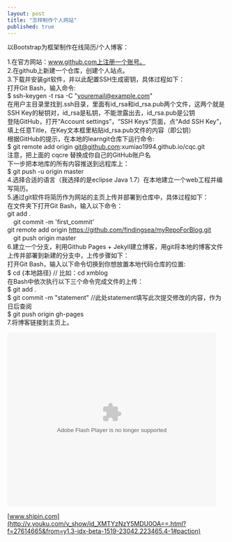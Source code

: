 ```yaml
---
layout: post
title: "怎样制作个人网站"
published: true
---
```


以Bootstrap为框架制作在线简历/个人博客：

1.在官方网站：www.github.com上注册一个账号。</br>
2.在github上新建一个仓库，创建个人站点。</br>
3.下载并安装git软件，并以此配置SSH生成密钥，具体过程如下：</br>
  打开Git Bash，输入命令:</br>
  $ ssh-keygen -t rsa -C "youremail@example.com"</br>
  在用户主目录里找到.ssh目录，里面有id_rsa和id_rsa.pub两个文件，这两个就是SSH Key的秘钥对，id_rsa是私钥，不能泄露出去，id_rsa.pub是公钥</br>
  登陆GitHub，打开“Account settings”，“SSH Keys”页面，点“Add SSH Key”，填上任意Title，在Key文本框里粘贴id_rsa.pub文件的内容（即公钥）</br>
  根据GitHub的提示，在本地的learngit仓库下运行命令:</br>
  $ git remote add origin git@github.com:xumiao1994.github.io/cqc.git</br>
  注意，把上面的 cqcre 替换成你自己的GitHub账户名</br>
  下一步把本地库的所有内容推送到远程库上：</br>
  $ git push -u origin master</br>
4.选择合适的语言（我选择的是eclipse Java 1.7）在本地建立一个web工程并编写简历。</br>
5.通过git软件将简历作为网站的主页上传并部署到仓库中，具体过程如下：</br>
  在文件夹下打开Git Bash，输入以下命令：</br>
  git add .</br>
　git commit -m 'first_commit'</br>
  git remote add origin https://github.com/findingsea/myRepoForBlog.git</br>
　git push origin master</br>
6.建立一个分支，利用Github Pages + Jekyll建立博客，用git将本地的博客文件上传并部署到新建的分支中，上传步骤如下：</br>
  打开Git Bash，输入以下命令切换到你想放置本地代码仓库的位置:</br>
  $ cd {本地路径}     // 比如：cd xmblog</br>
  在Bash中依次执行以下三个命令完成文件的上传：</br>
  $ git add .</br>
  $ git commit -m "statement"   //此处statement填写此次提交修改的内容，作为日后查阅</br>
  $ git push origin gh-pages</br>
7.将博客链接到主页上。</br>

<embed src="http://player.youku.com/player.php/Type/Folder/Fid/27614665/Ob/1/sid/XMTYzNzY5MDU0OA==/v.swf" quality="high" width="480" height="400" align="middle" allowScriptAccess="always" allowFullScreen="true" mode="transparent" type="application/x-shockwave-flash"></embed></br>

[www.shipin.com](http://v.youku.com/v_show/id_XMTYzNzY5MDU0OA==.html?f=27614665&from=y1.3-idx-beta-1519-23042.223465.4-1#paction)




